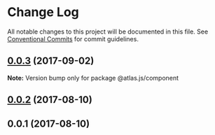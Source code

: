 # Change Log

All notable changes to this project will be documented in this file.
See [Conventional Commits](https://conventionalcommits.org) for commit guidelines.

<a name="0.0.3"></a>
## [0.0.3](https://github.com/strvcom/atlas.js/compare/@atlas.js/component@0.0.2...@atlas.js/component@0.0.3) (2017-09-02)




**Note:** Version bump only for package @atlas.js/component

<a name="0.0.2"></a>
## [0.0.2](https://github.com/strvcom/atlas.js/compare/@atlas.js/component@0.0.1...@atlas.js/component@0.0.2) (2017-08-10)




<a name="0.0.1"></a>
## 0.0.1 (2017-08-10)
